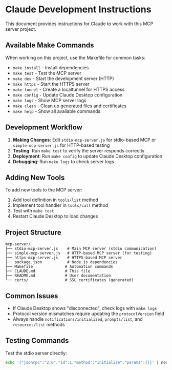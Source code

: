 # Claude Development Instructions

This document provides instructions for Claude to work with this MCP server project.

## Available Make Commands

When working on this project, use the Makefile for common tasks:

- `make install` - Install dependencies
- `make test` - Test the MCP server
- `make dev` - Start the development server (HTTP)
- `make https` - Start the HTTPS server
- `make tunnel` - Create a localtunnel for HTTPS access
- `make config` - Update Claude Desktop configuration
- `make logs` - Show MCP server logs
- `make clean` - Clean up generated files and certificates
- `make help` - Show all available commands

## Development Workflow

1. **Making Changes**: Edit `stdio-mcp-server.js` for stdio-based MCP or `simple-mcp-server.js` for HTTP-based testing
2. **Testing**: Run `make test` to verify the server responds correctly
3. **Deployment**: Run `make config` to update Claude Desktop configuration
4. **Debugging**: Run `make logs` to check server logs

## Adding New Tools

To add new tools to the MCP server:

1. Add tool definition in `tools/list` method
2. Implement tool handler in `tools/call` method
3. Test with `make test`
4. Restart Claude Desktop to load changes

## Project Structure

```
mcp-server/
├── stdio-mcp-server.js    # Main MCP server (stdio communication)
├── simple-mcp-server.js   # HTTP-based MCP server (for testing)
├── https-mcp-server.js    # HTTPS-based MCP server
├── package.json           # Node.js dependencies
├── Makefile              # Automation commands
├── CLAUDE.md             # This file
├── README.md             # User documentation
└── certs/                # SSL certificates (generated)
```

## Common Issues

- If Claude Desktop shows "disconnected", check logs with `make logs`
- Protocol version mismatches require updating the `protocolVersion` field
- Always handle `notifications/initialized`, `prompts/list`, and `resources/list` methods

## Testing Commands

Test the stdio server directly:
```bash
echo '{"jsonrpc":"2.0","id":1,"method":"initialize","params":{}}' | node stdio-mcp-server.js
```
